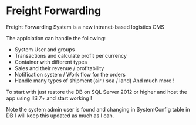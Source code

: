 # Freight Forwarding

Freight Forwarding System is a new intranet-based logistics CMS

The applciation can handle the following:
* System User and groups
* Transactions and calculate profit per currency
* Container with different types
* Sales and their revenue / profitability
* Notification system / Work flow for the orders
* Handle many types of shipment (air / sea / land)
And much more !

To start with just restore the DB on SQL Server 2012 or higher and host the app using IIS 7+
and start working !

Note the system admin user is found and changing in SystemConfig table in DB
I will keep this updated as much as I can.
